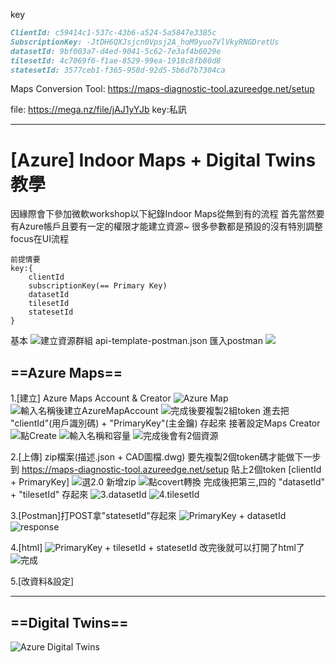 key

```md
ClientId: c59414c1-537c-43b6-a524-5a5847e3385c
SubscriptionKey: -JtDH6QXJsjcn0Vpsj2A_hoM9yuo7VlVkyRNGDretUs
datasetId: 9bf003a7-d4ed-9041-5c62-7e3af4b6029e
tilesetId: 4c7069f6-f1ae-8529-99ea-1918c8fb80d8
statesetId: 3577ceb1-f365-958d-92d5-5b6d7b7304ca
```

Maps Conversion Tool:
https://maps-diagnostic-tool.azureedge.net/setup

file:
https://mega.nz/file/jAJ1yYJb
key:私訊

---

# [Azure] Indoor Maps + Digital Twins教學
因緣際會下參加微軟workshop以下紀錄Indoor Maps從無到有的流程
首先當然要有Azure帳戶且要有一定的權限才能建立資源~
很多參數都是預設的沒有特別調整 focus在UI流程

```js=
前提情要 
key:{
    clientId
    subscriptionKey(== Primary Key)
    datasetId
    tilesetId
    statesetId
}
```
基本
![建立資源群組](https://i.imgur.com/QWfy21L.png)
api-template-postman.json 匯入postman 
![](https://i.imgur.com/s6AO41Y.png)



## ==Azure Maps==
1.[建立] Azure Maps Account & Creator
![Azure Map](https://i.imgur.com/6UWdQNf.png)
![輸入名稱後建立AzureMapAccount](https://i.imgur.com/jafgAA6.png)
![完成後要複製2組token](https://i.imgur.com/O2f1yNh.png)
進去把 "clientId"(用戶識別碼) + "PrimaryKey"(主金鑰) 存起來
接著設定Maps Creator
![點Create](https://i.imgur.com/WMHx44I.png)
![輸入名稱和容量](https://i.imgur.com/1DbvRVz.png)
![完成後會有2個資源](https://i.imgur.com/5uEQ6Cp.png)



2.[上傳] zip檔案(描述.json + CAD圖檔.dwg)
要先複製2個token碼才能做下一步
到 https://maps-diagnostic-tool.azureedge.net/setup 
貼上2個token [clientId + PrimaryKey]
![選2.0 新增zip](https://i.imgur.com/U6nu0ce.png)
![點covert轉換](https://i.imgur.com/1X2Lghm.png)
完成後把第三,四的 "datasetId" + "tilesetId" 存起來
![3.datasetId](https://i.imgur.com/uoFpGUm.png)
![4.tilesetId](https://i.imgur.com/7hLVb2a.png)

3.[Postman]打POST拿"statesetId"存起來
![PrimaryKey + datasetId](https://i.imgur.com/eNCYhRB.png)
![response](https://i.imgur.com/h049Zmy.png)


4.[html]
![PrimaryKey + tilesetId + statesetId](https://i.imgur.com/0MHqhsf.png)
改完後就可以打開了html了
![完成](https://i.imgur.com/1JLFwHK.jpg)

5.[改資料&設定]


---

## ==Digital Twins==
![Azure Digital Twins](https://i.imgur.com/QUs94GF.png)
